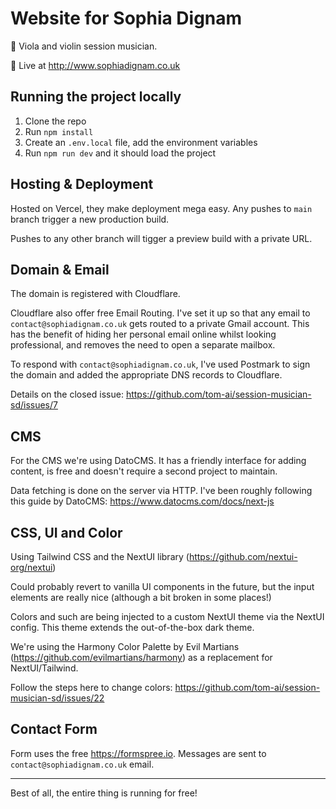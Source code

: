 # Website for Sophia Dignam

🎻 Viola and violin session musician.

🛜 Live at http://www.sophiadignam.co.uk

## Running the project locally

1. Clone the repo
2. Run `npm install`
3. Create an `.env.local` file, add the environment variables
4. Run `npm run dev` and it should load the project

## Hosting & Deployment

Hosted on Vercel, they make deployment mega easy. Any pushes to `main` branch trigger a new production build.

Pushes to any other branch will tigger a preview build with a private URL.

## Domain & Email

The domain is registered with Cloudflare.

Cloudflare also offer free Email Routing. I've set it up so that any email to `contact@sophiadignam.co.uk` gets routed to a private Gmail account. This has the benefit of hiding her personal email online whilst looking professional, and removes the need to open a separate mailbox.

To respond with `contact@sophiadignam.co.uk`, I've used Postmark to sign the domain and added the appropriate DNS records to Cloudflare.

Details on the closed issue: https://github.com/tom-ai/session-musician-sd/issues/7

## CMS

For the CMS we're using DatoCMS. It has a friendly interface for adding content, is free and doesn't require a second project to maintain.

Data fetching is done on the server via HTTP. I've been roughly following this guide by DatoCMS: https://www.datocms.com/docs/next-js

## CSS, UI and Color

Using Tailwind CSS and the NextUI library (https://github.com/nextui-org/nextui)

Could probably revert to vanilla UI components in the future, but the input elements are really nice (although a bit broken in some places!)

Colors and such are being injected to a custom NextUI theme via the NextUI config. This theme extends the out-of-the-box dark theme.

We're using the Harmony Color Palette by Evil Martians (https://github.com/evilmartians/harmony) as a replacement for NextUI/Tailwind.

Follow the steps here to change colors: https://github.com/tom-ai/session-musician-sd/issues/22

## Contact Form

Form uses the free https://formspree.io. Messages are sent to `contact@sophiadignam.co.uk` email.

___

Best of all, the entire thing is running for free!
